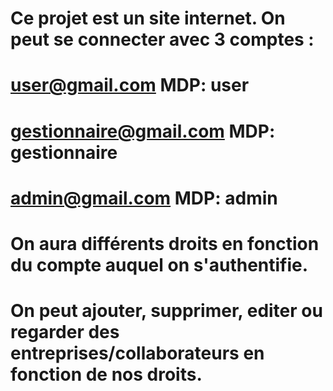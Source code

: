 # Ce projet est un site internet. On peut se connecter avec 3 comptes :

# user@gmail.com  MDP: user
# gestionnaire@gmail.com  MDP: gestionnaire
# admin@gmail.com  MDP: admin

# On aura différents droits en fonction du compte auquel on s'authentifie.
# On peut ajouter, supprimer, editer ou regarder des entreprises/collaborateurs en fonction de nos droits.
